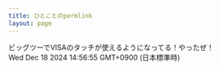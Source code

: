 ```yaml
---
title: ひとことのpermlink
layout: page
---
```

<div class="box" dt="1734501415073">
  ビッグツーでVISAのタッチが使えるようになってる！やったぜ！
  <div class="content is-small">Wed Dec 18 2024 14:56:55 GMT+0900 (日本標準時)</div>
</div>